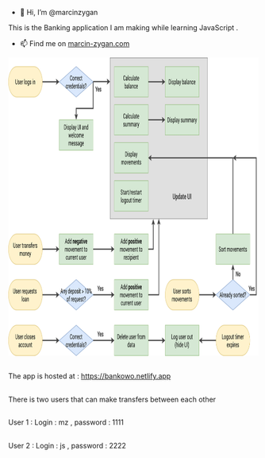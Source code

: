 - 👋 Hi, I’m @marcinzygan

This is the Banking application I am making while learning JavaScript .

- 📫 Find me on <a href = https://marcin-zygan.com >marcin-zygan.com </a>
<p align= "center">
  <img src= "https://github.com/marcinzygan/BankApp/blob/master/Bankist-flowchart.png" width="700" height="600">
</p>

##
The app is hosted at : https://bankowo.netlify.app
## 
There is two users that can make transfers between each other 
##
User 1 : Login : mz , password : 1111
##
User 2 : Login : js , password : 2222
